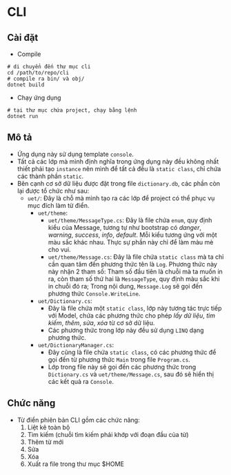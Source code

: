 # CLI

## Cài đặt
* Compile
```shell
# di chuyển đến thư mục cli
cd /path/to/repo/cli
# compile ra bin/ và obj/
dotnet build
```
* Chạy ứng dụng
```shell
# tại thư mục chứa project, chạy bằng lệnh
dotnet run
```

## Mô tả
* Ứng dụng này sử dụng template `console`.
* Tất cả các lớp mà mình định nghĩa trong ứng dụng này đều không nhất thiết phải tạo `instance` nên mình để tất cả đều là `static class`, chỉ chứa các thành phần `static`.
* Bên cạnh cơ sở dữ liệu được đặt trong file `dictionary.db`, các phần còn lại được tổ chức như sau:
  * `uet/`: Đây là chỗ mà mình tạo ra các lớp để project có thể phục vụ mục đích làm từ điển.
    * `uet/theme`: 
      * `uet/theme/MessageType.cs`: Đây là file chứa `enum`, quy định kiểu của Message, tương tự như bootstrap có *danger*, *warning*, *success*, *info*, *default*. Mỗi kiểu tương ứng với một màu sắc khác nhau. Thực sự phần này chỉ để làm màu mè cho vui.
      * `uet/theme/Message.cs`: Đây là file chứa `static class` mà ta chỉ cần quan tâm đến phương thức tên là `Log`. Phương thức này này nhận 2 tham số: Tham số đầu tiên là chuỗi mà ta muốn in ra, còn tham số thứ hai là `MessageType`, quy định màu sắc khi in chuỗi đó ra; Trong nội dung, `Message.Log` sẽ gọi đến phương thức `Console.WriteLine`.
    * `uet/Dictionary.cs`:
      * Đây là file chứa một `static class`, lớp này tương tác trực tiếp với Model, chứa các phương thức cho phép *lấy dữ liệu*, *tìm kiếm*, *thêm*, *sửa*, *xóa* từ cơ sở dữ liệu.
      * Các phương thức trong lớp này đều sử dụng `LINQ` dạng phương thức.
    * `uet/DictionaryManager.cs`: 
      * Đây cũng là file chứa `static class`, có các phương thức để gọi đến từ phương thức `Main` trong file `Program.cs`.
      * Lớp trong file này sẽ gọi đến các phương thức trong `Dictionary.cs` và `uet/theme/Message.cs`, sau đó sẽ hiển thị các kết quả ra `Console`.

## Chức năng
* Từ điển phiên bản CLI gồm các chức năng:
  1. Liệt kê toàn bộ
  2. Tìm kiếm (chuỗi tìm kiếm phải khớp với đoạn đầu của từ)
  3. Thêm từ mới
  4. Sửa
  5. Xóa
  6. Xuất ra file trong thư mục $HOME
